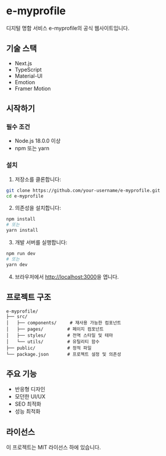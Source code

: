 # e-myprofile

디지털 명함 서비스 e-myprofile의 공식 웹사이트입니다.

## 기술 스택

- Next.js
- TypeScript
- Material-UI
- Emotion
- Framer Motion

## 시작하기

### 필수 조건

- Node.js 18.0.0 이상
- npm 또는 yarn

### 설치

1. 저장소를 클론합니다:
```bash
git clone https://github.com/your-username/e-myprofile.git
cd e-myprofile
```

2. 의존성을 설치합니다:
```bash
npm install
# 또는
yarn install
```

3. 개발 서버를 실행합니다:
```bash
npm run dev
# 또는
yarn dev
```

4. 브라우저에서 [http://localhost:3000](http://localhost:3000)을 엽니다.

## 프로젝트 구조

```
e-myprofile/
├── src/
│   ├── components/     # 재사용 가능한 컴포넌트
│   ├── pages/         # 페이지 컴포넌트
│   ├── styles/        # 전역 스타일 및 테마
│   └── utils/         # 유틸리티 함수
├── public/            # 정적 파일
└── package.json       # 프로젝트 설정 및 의존성
```

## 주요 기능

- 반응형 디자인
- 모던한 UI/UX
- SEO 최적화
- 성능 최적화

## 라이선스

이 프로젝트는 MIT 라이선스 하에 있습니다. 